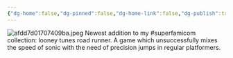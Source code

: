 ```yaml
---
{"dg-home":false,"dg-pinned":false,"dg-home-link":false,"dg-publish":true,"tags":["dgblip"],"disabled rules":["yaml-title","yaml-title-alias","file-name-heading"],"title":"philipp on mastodon @ 2023-01-27","created-date":"2023-01-27T13:12:15","id":109761340077183710,"updated-date":"2025-05-02T08:50:43","dg-path":"blips/109761340077183704.md","permalink":"/blips/109761340077183704/","dgPassFrontmatter":true}
---
```



![afdd7d01707409ba.jpeg](/img/user/attachments/afdd7d01707409ba.jpeg)
Newest addition to my #superfamicom collection: looney tunes road runner. A game which unsuccessfully mixes the speed of sonic with the need of precision jumps in regular platformers.



